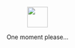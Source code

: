 <!--
<img src="assets/greet.svg" alt=":wave:" />

[![pgp](https://img.shields.io/badge/pgp-2DF3B19C5ECD583A-313131?style=flat&labelColor=545454&color=313131)](https://github.com/aarsxx.gpg)  [![views](https://komarev.com/ghpvc/?username=aarsxx&style=flat&color=313131&label=views&abbreviated=true)](https://github.com/aarsxx) 

 <samp> swe for **6** years,  pushed  **1106** commits, opened  **16** issues, and submitted  **173** pull requests on Github. </samp> -->

<div align="center">
  <br>
  <a href="https://github.com/aarsxx/"><img src="https://github.githubassets.com/images/mona-loading-dark.gif" width="48" height="48"></a>
  <p>One moment please...</p>
  <br>
</a>
